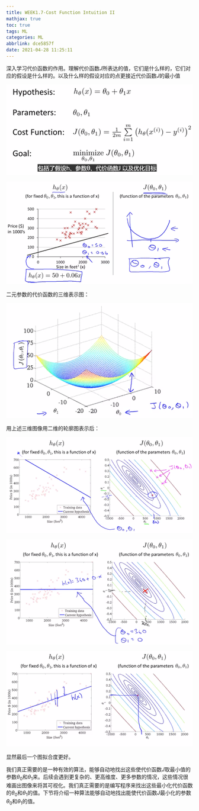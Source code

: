 ```yaml
---
title: WEEK1.7-Cost Function Intuition II
mathjax: true
toc: true
tags: ML
categories: ML
abbrlink: dce5857f
date: 2021-04-28 11:25:11
---
```


深入学习代价函数的作用。理解代价函数$J$所表达的值，它们是什么样的，它们对应的假设是什么样的。以及什么样的假设对应的点更接近代价函数$J$的最小值<!--more -->

![image-20210428090055570](WEEK1-Cost-Function-Intuition-II/image-20210428090055570.png)

![image-20210428090946716](WEEK1-Cost-Function-Intuition-II/image-20210428090946716.png)

二元参数的代价函数的三维表示图：

![image-20210428091030392](WEEK1-Cost-Function-Intuition-II/image-20210428091030392.png)

用上述三维图像用二维的轮廓图表示后：

![image-20210428091118488](WEEK1-Cost-Function-Intuition-II/image-20210428091118488.png)

![image-20210428091155597](WEEK1-Cost-Function-Intuition-II/image-20210428091155597.png)

![image-20210428091551346](WEEK1-Cost-Function-Intuition-II/image-20210428091551346.png)

显然最后一个图拟合度更好。

我们真正需要的是一种有效的算法，能够自动地找出这些使代价函数$J$取最小值的参数$\theta_0$和$\theta_1$来。后续会遇到更复杂的、更高维度、更多参数的情况，这些情况很难画出图像来将其可视化。我们真正需要的是编写程序来找出这些最小化代价函数的$\theta_0$和$\theta_1$的值。下节将介绍一种算法能够自动地找出能使代价函数$J$最小化的参数$\theta_0$和$\theta_1$的值。